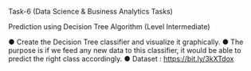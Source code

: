 Task-6 (Data Science & Business Analytics Tasks)

Prediction using Decision Tree Algorithm (Level Intermediate)

● Create the Decision Tree classifier and visualize it graphically.
● The purpose is if we feed any new data to this classifier, it would be able to predict the right class accordingly.
● Dataset : https://bit.ly/3kXTdox
